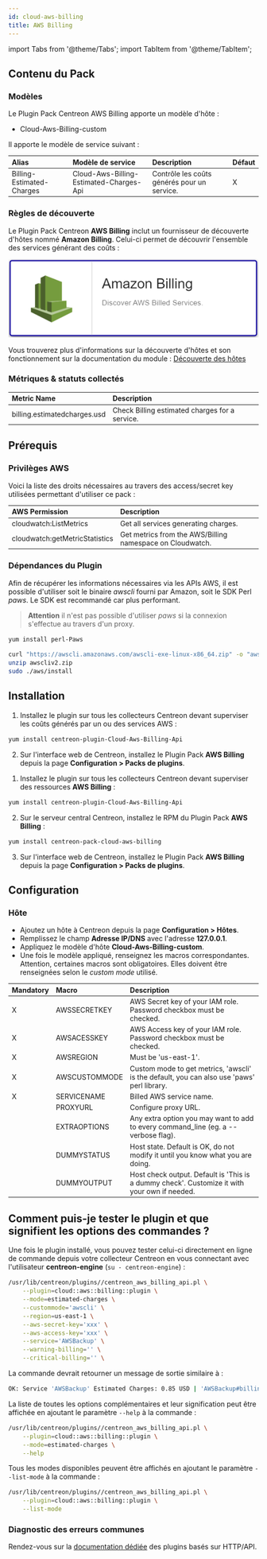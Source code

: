 ```yaml
---
id: cloud-aws-billing
title: AWS Billing
---
```

import Tabs from '@theme/Tabs';
import TabItem from '@theme/TabItem';


## Contenu du Pack

### Modèles

Le Plugin Pack Centreon AWS Billing apporte un modèle d'hôte :

* Cloud-Aws-Billing-custom

Il apporte le modèle de service suivant :

| Alias                       | Modèle de service                       | Description                                 | Défaut |
|:----------------------------|:----------------------------------------|:--------------------------------------------|:-------|
| Billing-Estimated-Charges   | Cloud-Aws-Billing-Estimated-Charges-Api | Contrôle les coûts générés pour un service. | X      |

### Règles de découverte

Le Plugin Pack Centreon **AWS Billing** inclut un fournisseur de découverte
d'hôtes nommé **Amazon Billing**. Celui-ci permet de découvrir l'ensemble des services générant des coûts :

![image](../../../assets/integrations/plugin-packs/procedures/cloud-aws-billing-provider.png)

Vous trouverez plus d'informations sur la découverte d'hôtes et son fonctionnement sur la documentation du module : [Découverte des hôtes](/docs/monitoring/discovery/hosts-discovery)


### Métriques & statuts collectés

<Tabs groupId="metrics">
<TabItem value="Billing-Estimated-Charges" label="Billing-Estimated-Charges">

| Metric Name                  | Description                                    |
|:-----------------------------|:---------------------------------------------- |
| billing.estimatedcharges.usd | Check Billing estimated charges for a service. |

</TabItem>
</Tabs>

## Prérequis

### Privilèges AWS

Voici la liste des droits nécessaires au travers des access/secret key utilisées permettant d'utiliser ce pack : 

| AWS Permission                 | Description                                               |
| :----------------------------- | :-------------------------------------------------------- |
| cloudwatch:ListMetrics         | Get all services generating charges.                      |
| cloudwatch:getMetricStatistics | Get metrics from the AWS/Billing namespace on Cloudwatch. |

### Dépendances du Plugin

Afin de récupérer les informations nécessaires via les APIs AWS, il est possible d'utiliser soit le binaire *awscli* fourni par Amazon, soit le SDK Perl *paws*. Le SDK est recommandé car plus performant. 

> **Attention** il n'est pas possible d'utiliser *paws* si la connexion s'effectue au travers d'un proxy.

<Tabs groupId="sync">
<TabItem value="perl-Paws-installation" label="perl-Paws-installation">

```bash
yum install perl-Paws
```

</TabItem>
<TabItem value="aws-cli-installation" label="aws-cli-installation">

```bash
curl "https://awscli.amazonaws.com/awscli-exe-linux-x86_64.zip" -o "awscliv2.zip"
unzip awscliv2.zip
sudo ./aws/install
```

</TabItem>
</Tabs>

## Installation

<Tabs groupId="sync">
<TabItem value="Online License" label="Online License">

1. Installez le plugin sur tous les collecteurs Centreon devant superviser les coûts générés par un ou des services AWS :

```bash
yum install centreon-plugin-Cloud-Aws-Billing-Api
```

2. Sur l'interface web de Centreon, installez le Plugin Pack **AWS Billing** depuis la page **Configuration > Packs de plugins**.

</TabItem>
<TabItem value="Offline License" label="Offline License">

1. Installez le plugin sur tous les collecteurs Centreon devant superviser des ressources **AWS Billing** :

```bash
yum install centreon-plugin-Cloud-Aws-Billing-Api
```

2. Sur le serveur central Centreon, installez le RPM du Plugin Pack **AWS Billing** :

```bash
yum install centreon-pack-cloud-aws-billing
```

3. Sur l'interface web de Centreon, installez le Plugin Pack **AWS Billing** depuis la page **Configuration > Packs de plugins**.

</TabItem>
</Tabs>

## Configuration

### Hôte

* Ajoutez un hôte à Centreon depuis la page **Configuration > Hôtes**.
* Remplissez le champ **Adresse IP/DNS** avec l'adresse **127.0.0.1**.
* Appliquez le modèle d'hôte **Cloud-Aws-Billing-custom**.
* Une fois le modèle appliqué, renseignez les macros correspondantes. Attention, certaines macros sont obligatoires. Elles doivent être renseignées selon le *custom mode* utilisé.

| Mandatory   | Macro           | Description                                                                                  |
|:------------|:----------------|:---------------------------------------------------------------------------------------------|
| X           | AWSSECRETKEY    | AWS Secret key of your IAM role. Password checkbox must be checked.                          |
| X           | AWSACESSKEY     | AWS Access key of your IAM role. Password checkbox must be checked.                          |
| X           | AWSREGION       | Must be 'us-east-1'.                                                                         |
| X           | AWSCUSTOMMODE   | Custom mode to get metrics, 'awscli' is the default, you can also use 'paws' perl library.   |
| X           | SERVICENAME     | Billed AWS service name.                                                                     |
|             | PROXYURL        | Configure proxy URL.                                                                         |
|             | EXTRAOPTIONS    | Any extra option you may want to add to every command\_line (eg. a --verbose flag).          |
|             | DUMMYSTATUS     | Host state. Default is OK, do not modify it until you know what you are doing.               |
|             | DUMMYOUTPUT     | Host check output. Default is 'This is a dummy check'. Customize it with your own if needed. |

## Comment puis-je tester le plugin et que signifient les options des commandes ?

Une fois le plugin installé, vous pouvez tester celui-ci directement en ligne
de commande depuis votre collecteur Centreon en vous connectant avec
l'utilisateur **centreon-engine** (`su - centreon-engine`) :

```bash
/usr/lib/centreon/plugins//centreon_aws_billing_api.pl \
    --plugin=cloud::aws::billing::plugin \
    --mode=estimated-charges \
    --custommode='awscli' \
    --region=us-east-1 \
    --aws-secret-key='xxx' \
    --aws-access-key='xxx' \
    --service='AWSBackup' \
    --warning-billing='' \
    --critical-billing='' \
```

La commande devrait retourner un message de sortie similaire à :

```bash
OK: Service 'AWSBackup' Estimated Charges: 0.85 USD | 'AWSBackup#billing.estimatedcharges.usd'=0.85USD;;;;
```

La liste de toutes les options complémentaires et leur signification peut être
affichée en ajoutant le paramètre `--help` à la commande :

```bash
/usr/lib/centreon/plugins//centreon_aws_billing_api.pl \
    --plugin=cloud::aws::billing::plugin \
    --mode=estimated-charges \
    --help
```

Tous les modes disponibles peuvent être affichés en ajoutant le paramètre
`--list-mode` à la commande :

```bash
/usr/lib/centreon/plugins//centreon_aws_billing_api.pl \
    --plugin=cloud::aws::billing::plugin \
    --list-mode
```

### Diagnostic des erreurs communes

Rendez-vous sur la [documentation dédiée](../getting-started/how-to-guides/troubleshooting-plugins.md#http-and-api-checks)
des plugins basés sur HTTP/API.
